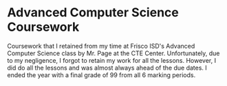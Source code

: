 # Advanced Computer Science Coursework
Coursework that I retained from my time at Frisco ISD's Advanced Computer Science class by Mr. Page at the CTE Center. Unfortunately, 
due to my negligence, I forgot to retain my work for all the lessons. However, I did do all the lessons and was almost always ahead
of the due dates. I ended the year with a final grade of 99 from all 6 marking periods.
